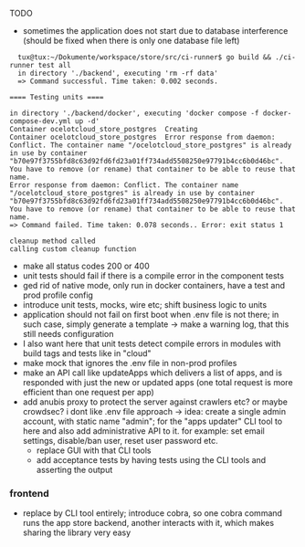 TODO

* sometimes the application does not start due to database interference (should be fixed when there is only one database file left)

```
  tux@tux:~/Dokumente/workspace/store/src/ci-runner$ go build && ./ci-runner test all
  in directory './backend', executing 'rm -rf data'
  => Command successful. Time taken: 0.002 seconds.

==== Testing units ====

in directory './backend/docker', executing 'docker compose -f docker-compose-dev.yml up -d'
Container ocelotcloud_store_postgres  Creating
Container ocelotcloud_store_postgres  Error response from daemon: Conflict. The container name "/ocelotcloud_store_postgres" is already in use by container "b70e97f3755bfd8c63d92fd6fd23a01ff734add5508250e97791b4cc6b0d46bc". You have to remove (or rename) that container to be able to reuse that name.
Error response from daemon: Conflict. The container name "/ocelotcloud_store_postgres" is already in use by container "b70e97f3755bfd8c63d92fd6fd23a01ff734add5508250e97791b4cc6b0d46bc". You have to remove (or rename) that container to be able to reuse that name.
=> Command failed. Time taken: 0.078 seconds.. Error: exit status 1

cleanup method called
calling custom cleanup function
```

* make all status codes 200 or 400
* unit tests should fail if there is a compile error in the component tests
* ged rid of native mode, only run in docker containers, have a test and prod profile config
* introduce unit tests, mocks, wire etc; shift business logic to units
* application should not fail on first boot when .env file is not there; in such case, simply generate a template -> make a warning log, that this still needs configuration
* I also want here that unit tests detect compile errors in modules with build tags and tests like in "cloud"
* make mock that ignores the .env file in non-prod profiles
* make an API call like updateApps which delivers a list of apps, and is responded with just the new or updated apps (one total request is more efficient than one request per app)
* add anubis proxy to protect the server against crawlers etc? or maybe crowdsec?
 i dont like .env file approach -> idea: create a single admin account, with static name "admin"; for the "apps updater" CLI tool to here and also add administrative API to it. for example: set email settings, disable/ban user, reset user password etc.
  * replace GUI with that CLI tools
  * add acceptance tests by having tests using the CLI tools and asserting the output

### frontend 

* replace by CLI tool entirely; introduce cobra, so one cobra command runs the app store backend, another interacts with it, which makes sharing the library very easy